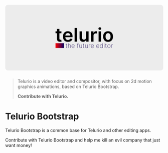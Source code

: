 # ![Telurio: The future editor](docs/images/logo-big-banner.png)

> Telurio is a video editor and compositor, with focus on 2d motion graphics animations, based on Telurio Bootstrap.
>
> **Contribute with Telurio.**

# Telurio Bootstrap

Telurio Bootstrap is a common base for Telurio and other editing apps.

Contribute with Telurio Bootstrap and help me kill an evil company that just want money!

